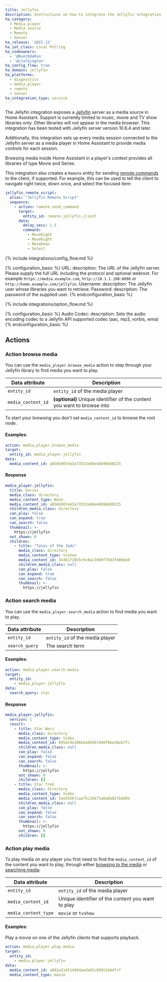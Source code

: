 ```yaml
---
title: Jellyfin
description: Instructions on how to integrate the Jellyfin integration into Home Assistant.
ha_category:
  - Media player
  - Media source
  - Remote
  - Sensor
ha_release: '2021.12'
ha_iot_class: Local Polling
ha_codeowners:
  - '@RunC0deRun'
  - '@ctalkington'
ha_config_flow: true
ha_domain: jellyfin
ha_platforms:
  - diagnostics
  - media_player
  - remote
  - sensor
ha_integration_type: service
---
```


The Jellyfin integration exposes a [Jellyfin](https://jellyfin.org/) server as a media source in Home Assistant.
Support is currently limited to music, movie and TV show libraries only. Other libraries will not appear in the media browser. This integration has been tested with Jellyfin server version 10.6.4 and later.

Additionally, this integration sets up every media session connected to the Jellyfin
server as a media player in Home Assistant to provide media controls for each session.

Browsing media inside Home Assistant in a player's context provides all libraries
of type Movie and Series.

This integration also creates a `Remote` entity for sending [remote commands](https://github.com/jellyfin/jellyfin/blob/master/MediaBrowser.Model/Session/GeneralCommandType.cs) to the client, if supported. For example, this can be used to tell the client to navigate right twice, down once, and select the focused item:

```yaml
jellyfin_remote_script:
  alias: "Jellyfin Remote Script"
  sequence:
    - action: remote.send_command
      target:
        entity_id: remote.jellyfin_client
      data:
        delay_secs: 1.5
        command:
          - MoveRight
          - MoveRight
          - MoveDown
          - Select
```

{% include integrations/config_flow.md %}

{% configuration_basic %}
URL:
  description: The URL of the Jellyfin server. Please supply the full URL including the protocol and optional webroot. For example `https://media.example.com`, `http://10.1.1.100:8096` or `http://home.example.com/jellyfin`.
Username:
  description: The Jellyfin user whose libraries you want to retrieve.
Password:
  description: The password of the supplied user.
{% endconfiguration_basic %}

{% include integrations/option_flow.md %}

{% configuration_basic %}
Audio Codec:
  description: Sets the audio encoding codec to a Jellyfin API supported codec (aac, mp3, vorbis, wma)
{% endconfiguration_basic %}

## Actions

### Action browse media

You can use the `media_player.browse_media` action to step through your Jellyfin library to find media you want to play.

| Data attribute        | Description                                                             |
| --------------------- | ----------------------------------------------------------------------- |
| `entity_id`           | `entity_id` of the media player                                         |
| `media_content_id`    | **(optional)** Unique identifier of the content you want to browse into |

To start your browsing you don't set `media_content_id` to browse the root node.

#### Examples:
```yaml
action: media_player.browse_media
target:
  entity_id: media_player.jellyfin
data:
  media_content_id: a656b907eb3a73532e40e44b968d0225
```

#### Response
```yaml
media_player.jellyfin:
  title: Series
  media_class: directory
  media_content_type: None
  media_content_id: a656b907eb3a73532e40e44b968d0225
  children_media_class: directory
  can_play: false
  can_expand: true
  can_search: false
  thumbnail: >-
    https://jellyfin
  not_shown: 0
  children:
    - title: "Tales of the Jedi"
      media_class: directory
      media_content_type: tvshow
      media_content_id: 34361f3855c9c0ac39b0f7503fe86be0
      children_media_class: null
      can_play: false
      can_expand: true
      can_search: false
      thumbnail: >-
        https://jellyfin
```

### Action search media

You can use the `media_player.search_media` action to find media you want to play.

| Data attribute        | Description                                       |
| --------------------- | ------------------------------------------------- |
| `entity_id`           | `entity_id` of the media player                   |
| `search_query`        | The search term                                   |

#### Examples:

```yaml
action: media_player.search_media
target:
  entity_id:
    - media_player.jellyfin
data:
  search_query: star
```
#### Response
```yaml
media_player.jellyfin:
  version: 1
  result:
    - title: Star Wars
      media_class: directory
      media_content_type: Video
      media_content_id: 895dc4e1066da92847d48f9be28eb77c
      children_media_class: null
      can_play: false
      can_expand: false
      can_search: false
      thumbnail: >-
        https://jellyfin
      not_shown: 0
      children: []
    - title: Star Trek
      media_class: directory
      media_content_type: Video
      media_content_id: 5ae55567cae75c26671a0a6b027bdd5b
      children_media_class: null
      can_play: false
      can_expand: false
      can_search: false
      thumbnail: >-
        https://jellyfin
      not_shown: 0
      children: []
```
### Action play media

To play media on any player you first need to find the `media_content_id` of the content you want to play, through either [browsing to the media](#action-browse-media) or [searching media](#action-search-media).

| Data attribute        | Description                                       |
| --------------------- | ------------------------------------------------- |
| `entity_id`           | `entity_id` of the media player                   |
| `media_content_id`    | Unique identifier of the content you want to play |
| `media_content_type`  | `movie` or `tvshow`                               |

#### Examples:

Play a movie on one of the Jellyfin clients that supports playback.

```yaml
action: media_player.play_media
target:
  entity_id:
    - media_player.jellyfin
data:
  media_content_id: a982a31451450daeda02c89952e6d7cf
  media_content_type: movie
```
